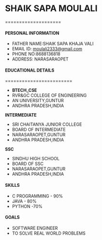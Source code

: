  # SHAIK SAPA MOULALI
====================

#### PERSONAL INFORMATION

- FATHER NAME:SHAIK SAPA KHAJA VALI
- EMAIL ID: moulali2333@gmail.com
- PHONE NO:8688136818
- ADDRESS: NARASARAOPET

#### EDUCATIONAL DETAILS
========================

- **BTECH_CSE**
- RVR&GC COLLEGE OF ENGINEERING
- AN UNIVERSITY,GUNTUR
- ANDHRA PRADESH,INDIA

**INTERMEDIATE**
- SRI CHAITANYA JUNIOR COLLEGE
- BOARD OF INTERMEDIATE
- NARASARAOPET,GUNTUR
- ANDHRA PRADESH,INDIA

**SSC**
- SINDHU HIGH SCHOOL
- BOARD OF SSC
- NARASARAOPET,GUNTUR
- ANDHRA PRADESH,INDIA

#### SKILLS
- C PROGRAMMING - 90%
- JAVA - 80%
- PYTHON -70%


#### GOALS
- SOFTWARE ENGINEER
- TO SOLVE REAL WORLD PROBLEMS



